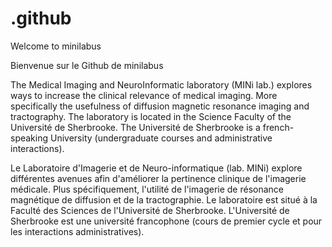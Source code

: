 # .github
Welcome to minilabus  

Bienvenue sur le Github de minilabus

The Medical Imaging and NeuroInformatic laboratory (MINi lab.) explores ways to increase the clinical relevance of medical imaging. More specifically the usefulness of diffusion magnetic resonance imaging and tractography. The laboratory is located in the Science Faculty of the Université de Sherbrooke. The Université de Sherbrooke is a french-speaking University (undergraduate courses and administrative interactions).

Le Laboratoire d'Imagerie et de Neuro-informatique (lab. MINi) explore différentes avenues afin d'améliorer la pertinence clinique de l'imagerie médicale. Plus spécifiquement, l'utilité de l'imagerie de résonance magnétique de diffusion et de la tractographie. Le laboratoire est situé à la Faculté des Sciences de l'Université de Sherbrooke. L'Université de Sherbrooke est une université francophone (cours de premier cycle et pour les interactions administratives).
